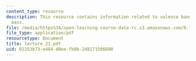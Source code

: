 ```yaml
---
content_type: resource
description: This resource contains information related to valence bands and effectve
  mass.
file: /media/https%3A/open-learning-course-data-rc.s3.amazonaws.com/6-730-physics-for-solid-state-applications-spring-2003/02253b73e484d0eefb0b2d8171506600_lecture_23.pdf
file_type: application/pdf
resourcetype: Document
title: lecture_23.pdf
uid: 02253b73-e484-d0ee-fb0b-2d8171506600
---
```

